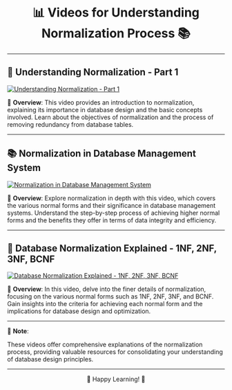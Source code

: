 <div align="center">

# 📊 Videos for Understanding Normalization Process 📚

</div>

---

## 🎥 Understanding Normalization - Part 1

[![Understanding Normalization - Part 1](https://img.youtube.com/vi/VyzKDc2GyW4/0.jpg)](https://www.youtube.com/watch?v=VyzKDc2GyW4)

📝 **Overview**: This video provides an introduction to normalization, explaining its importance in database design and the basic concepts involved. Learn about the objectives of normalization and the process of removing redundancy from database tables.

---

## 📚 Normalization in Database Management System

[![Normalization in Database Management System](https://img.youtube.com/vi/UrYLYV7WSHM/0.jpg)](https://www.youtube.com/watch?v=UrYLYV7WSHM)

📝 **Overview**: Explore normalization in depth with this video, which covers the various normal forms and their significance in database management systems. Understand the step-by-step process of achieving higher normal forms and the benefits they offer in terms of data integrity and efficiency.

---

## 🌟 Database Normalization Explained - 1NF, 2NF, 3NF, BCNF

[![Database Normalization Explained - 1NF, 2NF, 3NF, BCNF](https://img.youtube.com/vi/J-drts33N8g/0.jpg)](https://www.youtube.com/watch?v=J-drts33N8g)

📝 **Overview**: In this video, delve into the finer details of normalization, focusing on the various normal forms such as 1NF, 2NF, 3NF, and BCNF. Gain insights into the criteria for achieving each normal form and the implications for database design and optimization.

---

📘 **Note**:

These videos offer comprehensive explanations of the normalization process, providing valuable resources for consolidating your understanding of database design principles.

---

<div align="center">

🚀 Happy Learning! 🌟

</div>
